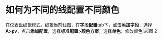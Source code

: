 # 如何为不同的线配置不同颜色

在仪表盘编辑模式，编辑当前线图，在**字段配置**tab下，点击**添加字段**，选择**A>pv**，点击**添加配置**，选择**标准配置>颜色方案**，选择**单色**，修改颜色
![图 2](/img/src/visulization/lineChart/setLineColor/setLineColor2.png)